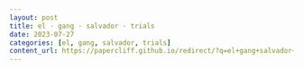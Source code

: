 ```yaml
---
layout: post
title: el · gang · salvador · trials
date: 2023-07-27
categories: [el, gang, salvador, trials]
content_url: https://papercliff.github.io/redirect/?q=el+gang+salvador+trials&tbs=cdr:1,cd_min:7/26/2023,cd_max:7/28/2023
---
```

